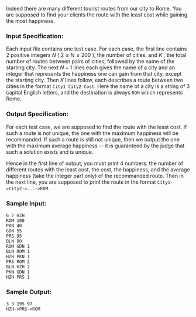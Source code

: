 <!-- Title
All Roads Lead to Rome (30)
-->
Indeed there are many different tourist routes from our city to Rome. You are
supposed to find your clients the route with the least cost while gaining the
most happiness.

### Input Specification:

Each input file contains one test case. For each case, the first line contains
2 positive integers $N$ ( $2\le N\le 200$ ), the number of cities, and $K$ ,
the total number of routes between pairs of cities; followed by the name of
the starting city. The next $N-1$ lines each gives the name of a city and an
integer that represents the happiness one can gain from that city, except the
starting city. Then $K$ lines follow, each describes a route between two
cities in the format `City1 City2 Cost`. Here the name of a city is a string
of 3 capital English letters, and the destination is always `ROM` which
represents Rome.

### Output Specification:

For each test case, we are supposed to find the route with the least cost. If
such a route is not unique, the one with the maximum happiness will be
recommanded. If such a route is still not unique, then we output the one with
the maximum average happiness -- it is guaranteed by the judge that such a
solution exists and is unique.

Hence in the first line of output, you must print 4 numbers: the number of
different routes with the least cost, the cost, the happiness, and the average
happiness (take the integer part only) of the recommanded route. Then in the
next line, you are supposed to print the route in the format
`City1->City2->...->ROM`.

### Sample Input:

    
    
    6 7 HZH
    ROM 100
    PKN 40
    GDN 55
    PRS 95
    BLN 80
    ROM GDN 1
    BLN ROM 1
    HZH PKN 1
    PRS ROM 2
    BLN HZH 2
    PKN GDN 1
    HZH PRS 1

### Sample Output:

    
    
    3 3 195 97
    HZH->PRS->ROM

